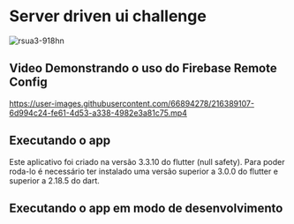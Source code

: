 # Server driven ui challenge

![rsua3-918hn](https://user-images.githubusercontent.com/66894278/215932035-47a72768-94a3-42c0-98bd-c43c9e26ede1.gif)

## Video Demonstrando o uso do Firebase Remote Config

https://user-images.githubusercontent.com/66894278/216389107-6d994c24-fe61-4d53-a338-4982e3a81c75.mp4

## Executando o app

Este aplicativo foi criado na versão 3.3.10 do flutter (null safety).
Para poder roda-lo é necessário ter instalado uma versão superior a 3.0.0 do flutter e 
superior a 2.18.5 do dart.

## Executando o app em modo de desenvolvimento


